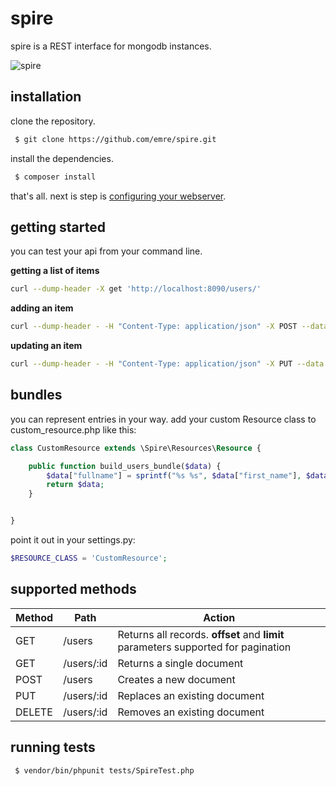 # spire

spire is a REST interface for mongodb instances.

![spire](http://i.imgur.com/wLO0OxJ.png)


## installation

clone the repository.
```sh
 $ git clone https://github.com/emre/spire.git
```
install the dependencies.
```sh
 $ composer install
```
that's all. next is step is <a href="http://silex.sensiolabs.org/doc/web_servers.html">configuring your webserver</a>.

## getting started

you can test your api from your command line. 

**getting a list of items**
``` sh
curl --dump-header -X get 'http://localhost:8090/users/'
```
**adding an item**
``` sh
curl --dump-header - -H "Content-Type: application/json" -X POST --data '{"first_name":"John", "last_name":"Doe", "location": "Miami, FL"}' http://localhost/users/
```
**updating an item**
``` sh
curl --dump-header - -H "Content-Type: application/json" -X PUT --data '{"first_name":"Jane", "last_name": "Brown"}' http://localhost/users/:USER_ID:/
```

## bundles
you can represent entries in your way. add your custom Resource class to custom_resource.php like this:

``` php
class CustomResource extends \Spire\Resources\Resource {

    public function build_users_bundle($data) {
        $data["fullname"] = sprintf("%s %s", $data["first_name"], $data["last_name"]);
        return $data;
    }


}

```
point it out in your settings.py:
``` php
$RESOURCE_CLASS = 'CustomResource';
```


## supported methods

| Method        | Path          |           Action              |
| ------------- |---------------| ------------------------------|
| GET           | /users        | Returns all records. **offset** and **limit** parameters supported for pagination     |
| GET           | /users/:id    | Returns a single document     |
| POST          | /users        | Creates a new document        |
| PUT           | /users/:id    | Replaces an existing document |
| DELETE        | /users/:id    | Removes an existing document  |



## running tests

```sh
 $ vendor/bin/phpunit tests/SpireTest.php
```
